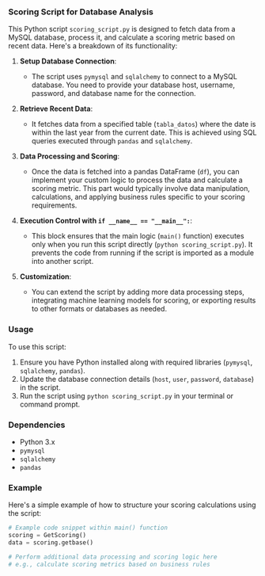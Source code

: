 ### Scoring Script for Database Analysis

This Python script `scoring_script.py` is designed to fetch data from a MySQL database, process it, and calculate a scoring metric based on recent data. Here's a breakdown of its functionality:

1. **Setup Database Connection**:
   - The script uses `pymysql` and `sqlalchemy` to connect to a MySQL database. You need to provide your database host, username, password, and database name for the connection.

2. **Retrieve Recent Data**:
   - It fetches data from a specified table (`tabla_datos`) where the date is within the last year from the current date. This is achieved using SQL queries executed through `pandas` and `sqlalchemy`.

3. **Data Processing and Scoring**:
   - Once the data is fetched into a pandas DataFrame (`df`), you can implement your custom logic to process the data and calculate a scoring metric. This part would typically involve data manipulation, calculations, and applying business rules specific to your scoring requirements.

4. **Execution Control with `if __name__ == "__main__":`**:
   - This block ensures that the main logic (`main()` function) executes only when you run this script directly (`python scoring_script.py`). It prevents the code from running if the script is imported as a module into another script.

5. **Customization**:
   - You can extend the script by adding more data processing steps, integrating machine learning models for scoring, or exporting results to other formats or databases as needed.

### Usage
To use this script:

1. Ensure you have Python installed along with required libraries (`pymysql`, `sqlalchemy`, `pandas`).
2. Update the database connection details (`host`, `user`, `password`, `database`) in the script.
3. Run the script using `python scoring_script.py` in your terminal or command prompt.

### Dependencies
- Python 3.x
- `pymysql`
- `sqlalchemy`
- `pandas`

### Example
Here's a simple example of how to structure your scoring calculations using the script:

```python
# Example code snippet within main() function
scoring = GetScoring()
data = scoring.getbase()

# Perform additional data processing and scoring logic here
# e.g., calculate scoring metrics based on business rules
